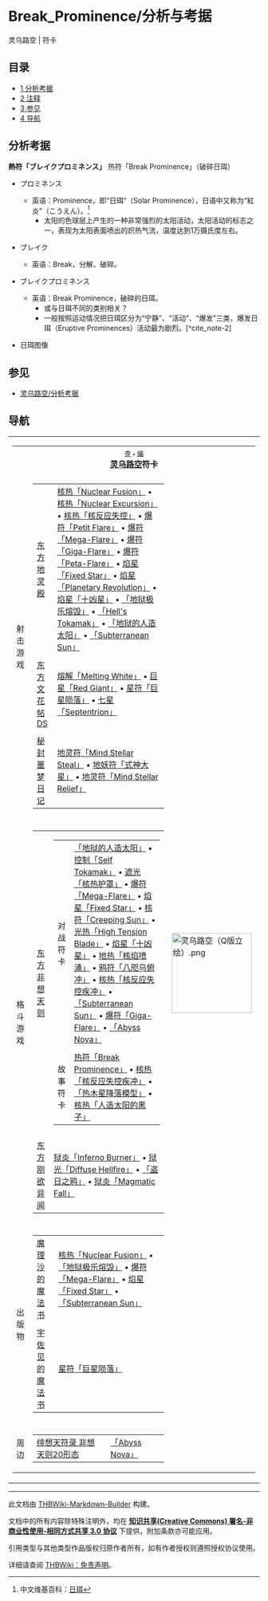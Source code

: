 # Break_Prominence/分析与考据

<!-- source html: G:\repos\THBWiki-Markdown-Builder\THBWikiMarkdown\Temp\main\1\11\ns0%3ABreak_Prominence%2F%E5%88%86%E6%9E%90%E4%B8%8E%E8%80%83%E6%8D%AE.html -->

灵乌路空 | 符卡

## 目录

- [1 分析考据](#分析考据)
- [2 注释](#注释)
- [3 参见](#参见)
- [4 导航](#导航)




## 分析考据
  
 **熱符「ブレイクプロミネンス」**  热符「Break Prominence」（破碎日珥）
  

- プロミネンス
  - 英语：Prominence，即“日珥”（Solar Prominence），日语中又称为“紅炎”（こうえん）。[^cite_note-1]
    - 太阳的色球层上产生的一种非常强烈的太阳活动，太阳活动的标志之一，表现为太阳表面喷出的炽热气流，温度达到1万摄氏度左右。


- ブレイク
  - 英语：Break，分解、破碎。

- ブレイクプロミネンス
  - 英语：Break Prominence，破碎的日珥。
    - 或与日珥不同的类别相关？
    - 一般按照运动情况把日珥区分为“宁静”、“活动”、“爆发”三类，爆发日珥（Eruptive Prominences）活动最为剧烈。[^cite_note-2]



- [](./文件-日珥图像.jpg.md)日珥图像


[^cite_note-1]: 中文维基百科：[日珥](https://en.wikipedia.org/wiki/zh:日珥)

## 参见
- [灵乌路空/分析考据](./灵乌路空-分析考据.md)

## 导航

<table><tbody><tr><td><table cellspacing="0" class="nowraplinks mw-collapsible mw-collapsed" style="width:100%;;;"><tbody><tr><th style=";" colspan="3" class="navbox-title"><div class="navbar"><div class="noprint plainlinksneverexpand" style="background-color:transparent; padding:0; font-weight:normal; font-size:80%; white-space:nowrap;"><a href="./模板-灵乌路空符卡导航.md" title="模板:灵乌路空符卡导航"><span style=";;border:none;" title="查看这个模板">查</span></a>&#160;<span style="font-size:80%;">•</span>&#160;<a href="/index.php?title=%E6%A8%A1%E6%9D%BF:%E7%81%B5%E4%B9%8C%E8%B7%AF%E7%A9%BA%E7%AC%A6%E5%8D%A1%E5%AF%BC%E8%88%AA&amp;action=edit"><span style=";;border:none;" title="您可以编辑这个模板。请在储存变更之前先预览">编</span></a></div></div><span><a href="./灵乌路空.md" title="灵乌路空">灵乌路空</a>符卡</span></th></tr><tr><td></td></tr><tr><td class="navbox-group" style=";;">射击游戏</td><td style=";;" class="navbox-list navbox-odd"><div></div><table cellspacing="0" class="nowraplinks navbox-subgroup" style="width:100%;;;;"><tbody><tr><td class="navbox-group" style=";;"><div><a href="./东方地灵殿.md" title="东方地灵殿">东方地灵殿</a></div></td><td style=";;" class="navbox-list navbox-odd"><div><a href="/%E6%A0%B8%E7%83%AD%E3%80%8CNuclear_Fusion%E3%80%8D" class="mw-redirect" title="核热「Nuclear Fusion」">核热「Nuclear Fusion」</a> &#8226; <a href="/%E6%A0%B8%E7%83%AD%E3%80%8CNuclear_Excursion%E3%80%8D" class="mw-redirect" title="核热「Nuclear Excursion」">核热「Nuclear Excursion」</a> &#8226; <a href="/%E6%A0%B8%E7%83%AD%E3%80%8C%E6%A0%B8%E5%8F%8D%E5%BA%94%E5%A4%B1%E6%8E%A7%E3%80%8D" class="mw-redirect" title="核热「核反应失控」">核热「核反应失控」</a> &#8226; <a href="/%E7%88%86%E7%AC%A6%E3%80%8CPetit_Flare%E3%80%8D" class="mw-redirect" title="爆符「Petit Flare」">爆符「Petit Flare」</a> &#8226; <a href="/%E7%88%86%E7%AC%A6%E3%80%8CMega-Flare%E3%80%8D" class="mw-redirect" title="爆符「Mega-Flare」">爆符「Mega-Flare」</a> &#8226; <a href="/%E7%88%86%E7%AC%A6%E3%80%8CGiga-Flare%E3%80%8D" class="mw-redirect" title="爆符「Giga-Flare」">爆符「Giga-Flare」</a> &#8226; <a href="/%E7%88%86%E7%AC%A6%E3%80%8CPeta-Flare%E3%80%8D" class="mw-redirect" title="爆符「Peta-Flare」">爆符「Peta-Flare」</a> &#8226; <a href="/%E7%84%B0%E6%98%9F%E3%80%8CFixed_Star%E3%80%8D" class="mw-redirect" title="焰星「Fixed Star」">焰星「Fixed Star」</a> &#8226; <a href="/%E7%84%B0%E6%98%9F%E3%80%8CPlanetary_Revolution%E3%80%8D" class="mw-redirect" title="焰星「Planetary Revolution」">焰星「Planetary Revolution」</a> &#8226; <a href="/%E7%84%B0%E6%98%9F%E3%80%8C%E5%8D%81%E5%87%B6%E6%98%9F%E3%80%8D" class="mw-redirect" title="焰星「十凶星」">焰星「十凶星」</a> &#8226; <a href="/%E3%80%8C%E5%9C%B0%E7%8B%B1%E6%9E%81%E4%B9%90%E7%86%94%E6%AF%81%E3%80%8D" class="mw-redirect" title="「地狱极乐熔毁」">「地狱极乐熔毁」</a> &#8226; <a href="/%E3%80%8CHell%27s_Tokamak%E3%80%8D" class="mw-redirect" title="「Hell&#39;s Tokamak」">「Hell's Tokamak」</a> &#8226; <a href="/%E3%80%8C%E5%9C%B0%E7%8B%B1%E7%9A%84%E4%BA%BA%E9%80%A0%E5%A4%AA%E9%98%B3%E3%80%8D" class="mw-redirect" title="「地狱的人造太阳」">「地狱的人造太阳」</a> &#8226; <a href="/%E3%80%8CSubterranean_Sun%E3%80%8D" class="mw-redirect" title="「Subterranean Sun」">「Subterranean Sun」</a></div></td></tr><tr><td></td></tr><tr><td class="navbox-group" style=";;"><div><a href="./东方文花帖DS.md" title="东方文花帖DS">东方文花帖DS</a></div></td><td style=";;" class="navbox-list navbox-even"><div><a href="/%E7%86%94%E8%A7%A3%E3%80%8CMelting_White%E3%80%8D" class="mw-redirect" title="熔解「Melting White」">熔解「Melting White」</a> &#8226; <a href="/%E5%B7%A8%E6%98%9F%E3%80%8CRed_Giant%E3%80%8D" class="mw-redirect" title="巨星「Red Giant」">巨星「Red Giant」</a> &#8226; <a href="/%E6%98%9F%E7%AC%A6%E3%80%8C%E5%B7%A8%E6%98%9F%E9%99%A8%E8%90%BD%E3%80%8D" class="mw-redirect" title="星符「巨星陨落」">星符「巨星陨落」</a> &#8226; <a href="/%E4%B8%83%E6%98%9F%E3%80%8CSeptentrion%E3%80%8D" class="mw-redirect" title="七星「Septentrion」">七星「Septentrion」</a></div></td></tr><tr><td></td></tr><tr><td class="navbox-group" style=";;"><div><a href="./秘封噩梦日记.md" title="秘封噩梦日记">秘封噩梦日记</a></div></td><td style=";;" class="navbox-list navbox-odd"><div><a href="/%E5%9C%B0%E7%81%B5%E7%AC%A6%E3%80%8CMind_Stellar_Steal%E3%80%8D" class="mw-redirect" title="地灵符「Mind Stellar Steal」">地灵符「Mind Stellar Steal」</a> &#8226; <a href="/%E5%9C%B0%E5%A6%96%E7%AC%A6%E3%80%8C%E5%BC%8F%E7%A5%9E%E5%A4%A7%E6%98%9F%E3%80%8D" class="mw-redirect" title="地妖符「式神大星」">地妖符「式神大星」</a> &#8226; <a href="/%E5%9C%B0%E7%81%B5%E7%AC%A6%E3%80%8CMind_Stellar_Relief%E3%80%8D" class="mw-redirect" title="地灵符「Mind Stellar Relief」">地灵符「Mind Stellar Relief」</a></div></td></tr></tbody></table><div></div></td><td class="navbox-image" style="" rowspan="7"><a href="./文件-灵乌路空（Q版立绘）.png.md" class="image"><img alt="灵乌路空（Q版立绘）.png" src="https://upload.thwiki.cc/thumb/4/4b/%E7%81%B5%E4%B9%8C%E8%B7%AF%E7%A9%BA%EF%BC%88Q%E7%89%88%E7%AB%8B%E7%BB%98%EF%BC%89.png/160px-%E7%81%B5%E4%B9%8C%E8%B7%AF%E7%A9%BA%EF%BC%88Q%E7%89%88%E7%AB%8B%E7%BB%98%EF%BC%89.png" decoding="async" loading="lazy" width="160" height="160" srcset="https://upload.thwiki.cc/thumb/4/4b/%E7%81%B5%E4%B9%8C%E8%B7%AF%E7%A9%BA%EF%BC%88Q%E7%89%88%E7%AB%8B%E7%BB%98%EF%BC%89.png/240px-%E7%81%B5%E4%B9%8C%E8%B7%AF%E7%A9%BA%EF%BC%88Q%E7%89%88%E7%AB%8B%E7%BB%98%EF%BC%89.png 1.5x, https://upload.thwiki.cc/thumb/4/4b/%E7%81%B5%E4%B9%8C%E8%B7%AF%E7%A9%BA%EF%BC%88Q%E7%89%88%E7%AB%8B%E7%BB%98%EF%BC%89.png/320px-%E7%81%B5%E4%B9%8C%E8%B7%AF%E7%A9%BA%EF%BC%88Q%E7%89%88%E7%AB%8B%E7%BB%98%EF%BC%89.png 2x" data-file-width="500" data-file-height="500"></a></td></tr><tr><td></td></tr><tr><td class="navbox-group" style=";;">格斗游戏</td><td style=";;" class="navbox-list navbox-even"><div></div><table cellspacing="0" class="nowraplinks navbox-subgroup" style="width:100%;;;;"><tbody><tr><td class="navbox-group" style=";;"><div><a href="./东方非想天则.md" title="东方非想天则">东方非想天则</a></div></td><td style=";;" class="navbox-list navbox-odd"><div></div><table cellspacing="0" class="nowraplinks navbox-subgroup" style="width:100%;;;;"><tbody><tr><td class="navbox-group" style=";;"><div>对战符卡</div></td><td style=";;" class="navbox-list navbox-odd"><div><a href="/%E3%80%8C%E5%9C%B0%E7%8B%B1%E7%9A%84%E4%BA%BA%E9%80%A0%E5%A4%AA%E9%98%B3%E3%80%8D" class="mw-redirect" title="「地狱的人造太阳」">「地狱的人造太阳」</a> &#8226; <a href="/%E6%8E%A7%E5%88%B6%E3%80%8CSelf_Tokamak%E3%80%8D" class="mw-redirect" title="控制「Self Tokamak」">控制「Self Tokamak」</a> &#8226; <a href="/%E9%81%AE%E5%85%89%E3%80%8C%E6%A0%B8%E7%83%AD%E6%8A%A4%E7%BD%A9%E3%80%8D" class="mw-redirect" title="遮光「核热护罩」">遮光「核热护罩」</a> &#8226; <a href="/%E7%88%86%E7%AC%A6%E3%80%8CMega-Flare%E3%80%8D" class="mw-redirect" title="爆符「Mega-Flare」">爆符「Mega-Flare」</a> &#8226; <a href="/%E7%84%B0%E6%98%9F%E3%80%8CFixed_Star%E3%80%8D" class="mw-redirect" title="焰星「Fixed Star」">焰星「Fixed Star」</a> &#8226; <a href="/%E6%A0%B8%E7%AC%A6%E3%80%8CCreeping_Sun%E3%80%8D" class="mw-redirect" title="核符「Creeping Sun」">核符「Creeping Sun」</a> &#8226; <a href="/%E5%85%89%E7%83%AD%E3%80%8CHigh_Tension_Blade%E3%80%8D" class="mw-redirect" title="光热「High Tension Blade」">光热「High Tension Blade」</a> &#8226; <a href="/%E7%84%B0%E6%98%9F%E3%80%8C%E5%8D%81%E5%87%B6%E6%98%9F%E3%80%8D" class="mw-redirect" title="焰星「十凶星」">焰星「十凶星」</a> &#8226; <a href="/%E5%9C%B0%E7%83%AD%E3%80%8C%E6%A0%B8%E7%84%B0%E5%96%B7%E6%B6%8C%E3%80%8D" class="mw-redirect" title="地热「核焰喷涌」">地热「核焰喷涌」</a> &#8226; <a href="/%E9%B8%A6%E7%AC%A6%E3%80%8C%E5%85%AB%E5%92%AB%E4%B9%8C%E4%BF%AF%E5%86%B2%E3%80%8D" class="mw-redirect" title="鸦符「八咫乌俯冲」">鸦符「八咫乌俯冲」</a> &#8226; <a href="/%E6%A0%B8%E7%83%AD%E3%80%8C%E6%A0%B8%E5%8F%8D%E5%BA%94%E5%A4%B1%E6%8E%A7%E7%96%BE%E5%86%B2%E3%80%8D" class="mw-redirect" title="核热「核反应失控疾冲」">核热「核反应失控疾冲」</a> &#8226; <a href="/%E3%80%8CSubterranean_Sun%E3%80%8D" class="mw-redirect" title="「Subterranean Sun」">「Subterranean Sun」</a> &#8226; <a href="/%E7%88%86%E7%AC%A6%E3%80%8CGiga-Flare%E3%80%8D" class="mw-redirect" title="爆符「Giga-Flare」">爆符「Giga-Flare」</a> &#8226; <a href="/%E3%80%8CAbyss_Nova%E3%80%8D" class="mw-redirect" title="「Abyss Nova」">「Abyss Nova」</a></div></td></tr><tr><td></td></tr><tr><td class="navbox-group" style=";;"><div>故事符卡</div></td><td style=";;" class="navbox-list navbox-even"><div><a href="/%E7%83%AD%E7%AC%A6%E3%80%8CBreak_Prominence%E3%80%8D" class="mw-redirect" title="热符「Break Prominence」">热符「Break Prominence」</a> &#8226; <a href="/%E6%A0%B8%E7%83%AD%E3%80%8C%E6%A0%B8%E5%8F%8D%E5%BA%94%E5%A4%B1%E6%8E%A7%E7%96%BE%E5%86%B2%E3%80%8D" class="mw-redirect" title="核热「核反应失控疾冲」">核热「核反应失控疾冲」</a> &#8226; <a href="/%E3%80%8C%E7%83%AD%E6%9C%A8%E6%98%9F%E9%99%8D%E8%90%BD%E6%A8%A1%E5%9E%8B%E3%80%8D" class="mw-redirect" title="「热木星降落模型」">「热木星降落模型」</a> &#8226; <a href="/%E6%A0%B8%E7%83%AD%E3%80%8C%E4%BA%BA%E9%80%A0%E5%A4%AA%E9%98%B3%E7%9A%84%E9%BB%91%E5%AD%90%E3%80%8D" class="mw-redirect" title="核热「人造太阳的黑子」">核热「人造太阳的黑子」</a></div></td></tr></tbody></table><div></div></td></tr><tr><td></td></tr><tr><td class="navbox-group" style=";;"><div><a href="./东方刚欲异闻.md" title="东方刚欲异闻">东方刚欲异闻</a></div></td><td style=";;" class="navbox-list navbox-even"><div><a href="/%E7%8B%B1%E7%82%8E%E3%80%8CInferno_Burner%E3%80%8D" class="mw-redirect" title="狱炎「Inferno Burner」">狱炎「Inferno Burner」</a> &#8226; <a href="/%E7%8B%B1%E5%85%89%E3%80%8CDiffuse_Hellfire%E3%80%8D" class="mw-redirect" title="狱光「Diffuse Hellfire」">狱光「Diffuse Hellfire」</a> &#8226; <a href="/%E3%80%8C%E7%9B%97%E6%97%A5%E4%B9%8B%E9%B8%A6%E3%80%8D" class="mw-redirect" title="「盗日之鸦」">「盗日之鸦」</a> &#8226; <a href="/%E7%8B%B1%E7%82%8E%E3%80%8CMagmatic_Fall%E3%80%8D" class="mw-redirect" title="狱炎「Magmatic Fall」">狱炎「Magmatic Fall」</a></div></td></tr></tbody></table><div></div></td></tr><tr><td></td></tr><tr><td class="navbox-group" style=";;">出版物</td><td style=";;" class="navbox-list navbox-odd"><div></div><table cellspacing="0" class="nowraplinks navbox-subgroup" style="width:100%;;;;"><tbody><tr><td class="navbox-group" style=";;"><div><a href="/%E9%AD%94%E7%90%86%E6%B2%99%E7%9A%84%E9%AD%94%E6%B3%95%E4%B9%A6" class="mw-redirect" title="魔理沙的魔法书">魔理沙的魔法书</a></div></td><td style=";;" class="navbox-list navbox-odd"><div><a href="/%E6%A0%B8%E7%83%AD%E3%80%8CNuclear_Fusion%E3%80%8D" class="mw-redirect" title="核热「Nuclear Fusion」">核热「Nuclear Fusion」</a> &#8226; <a href="/%E3%80%8C%E5%9C%B0%E7%8B%B1%E6%9E%81%E4%B9%90%E7%86%94%E6%AF%81%E3%80%8D" class="mw-redirect" title="「地狱极乐熔毁」">「地狱极乐熔毁」</a> &#8226; <a href="/%E7%88%86%E7%AC%A6%E3%80%8CMega-Flare%E3%80%8D" class="mw-redirect" title="爆符「Mega-Flare」">爆符「Mega-Flare」</a> &#8226; <a href="/%E7%84%B0%E6%98%9F%E3%80%8CFixed_Star%E3%80%8D" class="mw-redirect" title="焰星「Fixed Star」">焰星「Fixed Star」</a> &#8226; <a href="/%E3%80%8CSubterranean_Sun%E3%80%8D" class="mw-redirect" title="「Subterranean Sun」">「Subterranean Sun」</a></div></td></tr><tr><td></td></tr><tr><td class="navbox-group" style=";;"><div><a href="/%E5%AE%87%E4%BD%90%E8%A7%81%E7%9A%84%E9%AD%94%E6%B3%95%E4%B9%A6" class="mw-redirect" title="宇佐见的魔法书">宇佐见的魔法书</a></div></td><td style=";;" class="navbox-list navbox-even"><div><a href="/%E6%98%9F%E7%AC%A6%E3%80%8C%E5%B7%A8%E6%98%9F%E9%99%A8%E8%90%BD%E3%80%8D" class="mw-redirect" title="星符「巨星陨落」">星符「巨星陨落」</a></div></td></tr></tbody></table><div></div></td></tr><tr><td></td></tr><tr><td class="navbox-group" style=";;">周边</td><td style=";;" class="navbox-list navbox-even"><div></div><table cellspacing="0" class="nowraplinks navbox-subgroup" style="width:100%;;;;"><tbody><tr><td class="navbox-group" style=";;"><div><a href="./绯想天符录_非想天则20形态.md" title="绯想天符录 非想天则20形态">绯想天符录 非想天则20形态</a></div></td><td style=";;" class="navbox-list navbox-odd"><div><a href="/%E3%80%8CAbyss_Nova%E3%80%8D" class="mw-redirect" title="「Abyss Nova」">「Abyss Nova」</a></div></td></tr></tbody></table><div></div></td></tr></tbody></table></td></tr></tbody></table>






---

此文档由 [THBWiki-Markdown-Builder](https://github.com/Delsin-Yu/THBWiki-Markdown-Builder) 构建。

文档中的所有内容除特殊注明外，均在 [**知识共享(Creative Commons) 署名-非商业性使用-相同方式共享 3.0 协议**](https://creativecommons.org/licenses/by-sa/3.0/deed.zh-hans) 下提供，附加条款亦可能应用。

引用类型与其他类型作品版权归原作者所有，如有作者授权则遵照授权协议使用。

详细请查阅 [THBWiki：免责声明](https://thbwiki.cc/THBWiki:%E5%85%8D%E8%B4%A3%E5%A3%B0%E6%98%8E)。


